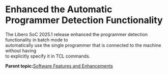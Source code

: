 # Enhanced the Automatic Programmer Detection Functionality

The Libero SoC 2025.1 release enhanced the programmer detection functionality in batch mode to<br /> automatically use the single programmer that is connected to the machine without having<br /> to explicitly specify it in TCL commands.

**Parent topic:**[Software Features and Enhancements](GUID-A4434C60-F587-46B4-BEE0-8A180B25A0CB.md)

